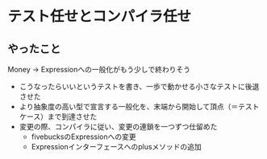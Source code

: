 # テスト任せとコンパイラ任せ

## やったこと
Money → Expressionへの一般化がもう少しで終わりそう

- こうなったらいいというテストを書き、一歩で動かせる小さなテストに後退させた
- より抽象度の高い型で宣言する一般化を、末端から開始して頂点（＝テストケース）まで到達させた
- 変更の際、コンパイラに従い、変更の連鎖を一つずつ仕留めた
  - fivebucksのExpressionへの変更
  - Expressionインターフェースへのplusメソッドの追加
